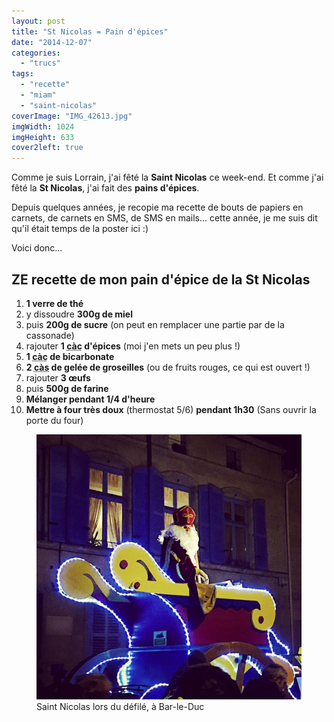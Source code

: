 ```yaml
---
layout: post
title: "St Nicolas = Pain d'épices"
date: "2014-12-07"
categories: 
  - "trucs"
tags: 
  - "recette"
  - "miam"
  - "saint-nicolas"
coverImage: "IMG_42613.jpg"
imgWidth: 1024
imgHeight: 633
cover2left: true
---
```


Comme je suis Lorrain, j'ai fêté la **Saint Nicolas** ce week-end. Et comme j'ai fêté la **St Nicolas**, j'ai fait des **pains d'épices**.

Depuis quelques années, je recopie ma recette de bouts de papiers en carnets, de carnets en SMS, de SMS en mails... cette année, je me suis dit qu'il était temps de la poster ici :)

Voici donc...

## ZE recette de mon pain d'épice de la St Nicolas

1. **1 verre de thé**
2. y dissoudre **300g de miel**
3. puis **200g de sucre** (on peut en remplacer une partie par de la cassonade)
4. rajouter **1 <abbr title="cuillère à café">càc</abbr> d'épices** (moi j'en mets un peu plus !)
5. **1 <abbr title="cuillère à café">càc</abbr> de bicarbonate**
6. **2 <abbr title="cuillère à soupe">càs</abbr> de gelée de groseilles** (ou de fruits rouges, ce qui est ouvert !)
7. rajouter **3 œufs**
8. puis **500g de farine**
9. **Mélanger pendant 1/4 d'heure**
10. **Mettre à four très doux** (thermostat 5/6) **pendant 1h30** (Sans ouvrir la porte du four)

<figure class="center">
	<img src="/images/2014/12/IMG_4244.jpg" alt="St Nicolas sur son char">
  <figcaption>Saint Nicolas lors du défilé, à Bar-le-Duc</figcaption>
</figure>
